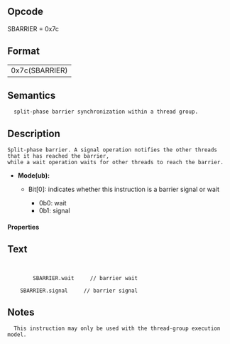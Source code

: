 <!---======================= begin_copyright_notice ============================

Copyright (c) 2019-2021 Intel Corporation

Permission is hereby granted, free of charge, to any person obtaining a copy
of this software and associated documentation files (the "Software"),
to deal in the Software without restriction, including without limitation
the rights to use, copy, modify, merge, publish, distribute, sublicense,
and/or sell copies of the Software, and to permit persons to whom
the Software is furnished to do so, subject to the following conditions:

The above copyright notice and this permission notice shall be included
in all copies or substantial portions of the Software.

THE SOFTWARE IS PROVIDED "AS IS", WITHOUT WARRANTY OF ANY KIND, EXPRESS OR
IMPLIED, INCLUDING BUT NOT LIMITED TO THE WARRANTIES OF MERCHANTABILITY,
FITNESS FOR A PARTICULAR PURPOSE AND NONINFRINGEMENT. IN NO EVENT SHALL THE
AUTHORS OR COPYRIGHT HOLDERS BE LIABLE FOR ANY CLAIM, DAMAGES OR OTHER
LIABILITY, WHETHER IN AN ACTION OF CONTRACT, TORT OR OTHERWISE, ARISING
FROM, OUT OF OR IN CONNECTION WITH THE SOFTWARE OR THE USE OR OTHER DEALINGS
IN THE SOFTWARE.

============================= end_copyright_notice ==========================-->

 

## Opcode

  SBARRIER = 0x7c

## Format

| |
| --- |
| 0x7c(SBARRIER) | Mode |


## Semantics




      split-phase barrier synchronization within a thread group.

## Description



    Split-phase barrier. A signal operation notifies the other threads that it has reached the barrier, 
    while a wait operation waits for other threads to reach the barrier.

- **Mode(ub):** 
 
  - Bit[0]: indicates whether this instruction is a barrier signal or wait
 
    - 0b0:  wait 
    - 0b1:  signal
#### Properties


## Text
```
    

		SBARRIER.wait     // barrier wait

    SBARRIER.signal		// barrier signal
```



## Notes



      This instruction may only be used with the thread-group execution model.
